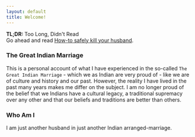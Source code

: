 ```yaml
---
layout: default
title: Welcome!
---
```


<div class="alert alert-info">
	<b>TL;DR: </b> Too Long, Didn't Read
	<br>
	Go ahead and read <a href="/kill.html">How-to safely kill your husband</a>.
</div>

### The Great Indian Marriage

This is a personal account of what I have experienced in the so-called `The Great Indian Marriage` - which we as Indian are very proud
of - like we are of culture and history and our past. However, the reality I have lived in the past many years makes me differ on the
subject. I am no longer proud of the belief that we Indians have a cultural legacy, a traditional supremacy over any other and that
our beliefs and traditions are better than others.

### Who Am I

I am just another husband in just another Indian arranged-marriage.
